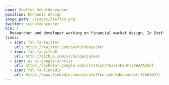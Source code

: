 ```yaml
---
name: Steffen Schuldenzucker
position: Economic design
image_path: /images/steffen.png
twitter: sschuldenzucker
bio: |
  Researcher and developer working on financial market design. In Steffen’s research, he uses algorithmic game theory and network approaches to study the stability of financial systems. Previously PostDoc at Goethe University. CS PhD from University of Zurich.
links:
  - icon: fab fa-twitter
    url: https://twitter.com/sschuldenzucker
  - icon: fab fa-github
    url: http://github.com/sschuldenzucker
  - icon: ai ai-google-scholar
    url: https://scholar.google.com/citations?user=NiUrvJYAAAAJ&hl
  - icon: fab fa-linkedin
    url: https://www.linkedin.com/in/steffen-schuldenzucker-77b04027/
---
```

